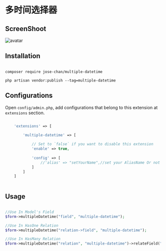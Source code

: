 # 多时间选择器

## ScreenShoot

![avatar](http://card.sinbxeunha.com/multiple-datetime.png)

## Installation

```

composer require jose-chan/multiple-datetime

php artisan vendor:publish --tag=multiple-datetime

```

## Configurations

Open `config/admin.php`, add configurations that belong to this extension at `extensions` section.

````php

    'extensions' => [

        'multiple-datetime' => [
        
            // Set to `false` if you want to disable this extension
            'enable' => true,
            
            'config' => [
                //'alias' => "setYourName",//set your AliasName Or not Set
            ]
        ]
    ]
    
````

## Usage

````php

//Use In Model's Field
$form->multipleDatetime("field", "multiple-datetime");

//Use In HasOne Relation
$form->multipleDatetime("relation->field", "multiple-datetime");

//Use In HasMany Relation
$form->multipleDatetime("relation", "multiple-datetime")->relateField("field");

````
